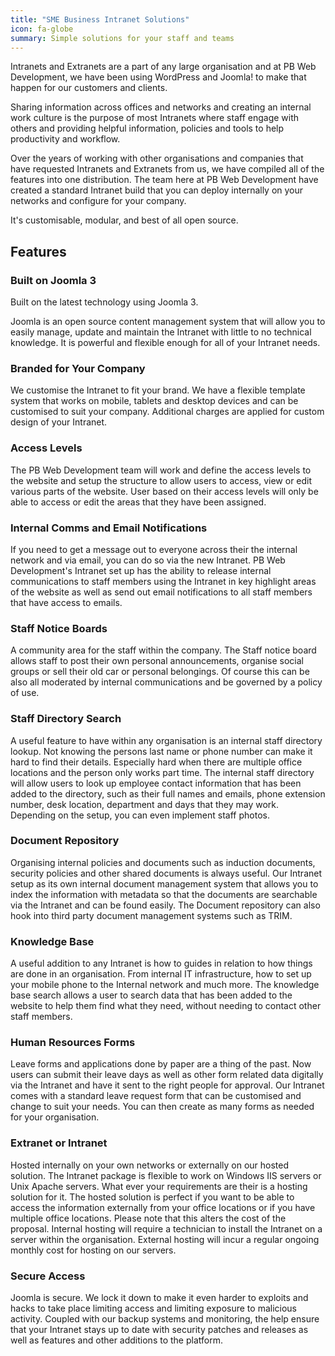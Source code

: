 ```yaml
---
title: "SME Business Intranet Solutions"
icon: fa-globe
summary: Simple solutions for your staff and teams
---
```

Intranets and Extranets are a part of any large organisation and at PB Web Development, we have been using WordPress and Joomla! to make that happen for our customers and clients.

Sharing information across offices and networks and creating an internal work culture is the purpose of most Intranets where staff engage with others and providing helpful information, policies and tools to help productivity and workflow.

Over the years of working with other organisations and companies that have requested Intranets and Extranets from us, we have compiled all of the features into one distribution. The team here at PB Web Development have created a standard Intranet build that you can deploy internally on your networks and configure for your company.

It's customisable, modular, and best of all open source.

## Features
### Built on Joomla 3
Built on the latest technology using Joomla 3.

Joomla is an open source content management system that will allow you to easily manage, update and maintain the Intranet with little to no technical knowledge. It is powerful and flexible enough for all of your Intranet needs.

### Branded for Your Company
We customise the Intranet to fit your brand. We have a flexible template system that works on mobile, tablets and desktop devices and can be customised to suit your company. Additional charges are applied for custom design of your Intranet.

### Access Levels
The PB Web Development team will work and define the access levels to the website and setup the structure to allow users to access, view or edit various parts of the website. User based on their access levels will only be able to access or edit the areas that they have been assigned.

### Internal Comms and Email Notifications
If you need to get a message out to everyone across their the internal network and via email, you can do so via the new Intranet. PB Web Development's Intranet set up has the ability to release internal communications to staff members using the Intranet in key highlight areas of the website as well as send out email notifications to all staff members that have access to emails.

### Staff Notice Boards
A community area for the staff within the company. The Staff notice board allows staff to post their own personal announcements, organise social groups or sell their old car or personal belongings. Of course this can be also all moderated by internal communications and be governed by a policy of use.

### Staff Directory Search
A useful feature to have within any organisation is an internal staff directory lookup. Not knowing the persons last name or phone number can make it hard to find their details. Especially hard when there are multiple office locations and the person only works part time. The internal staff directory will allow users to look up employee contact information that has been added to the directory, such as their full names and emails, phone extension number, desk location, department and days that they may work. Depending on the setup, you can even implement staff photos.

### Document Repository
Organising internal policies and documents such as induction documents, security policies and other shared documents is always useful. Our Intranet setup as its own internal document management system that allows you to index the information with metadata so that the documents are searchable via the Intranet and can be found easily. The Document repository can also hook into third party document management systems such as TRIM.

### Knowledge Base
A useful addition to any Intranet is how to guides in relation to how things are done in an organisation. From internal IT infrastructure, how to set up your mobile phone to the Internal network and much more. The knowledge base search allows a user to search data that has been added to the website to help them find what they need, without needing to contact other staff members.

### Human Resources Forms
Leave forms and applications done by paper are a thing of the past. Now users can submit their leave days as well as other form related data digitally via the Intranet and have it sent to the right people for approval. Our Intranet comes with a standard leave request form that can be customised and change to suit your needs. You can then create as many forms as needed for your organisation.

### Extranet or Intranet
Hosted internally on your own networks or externally on our hosted solution. The Intranet package is flexible to work on Windows IIS servers or Unix Apache servers. What ever your requirements are their is a hosting solution for it. The hosted solution is perfect if you want to be able to access the information externally from your office locations or if you have multiple office locations. Please note that this alters the cost of the proposal. Internal hosting will require a technician to install the Intranet on a server within the organisation. External hosting will incur a regular ongoing monthly cost for hosting on our servers.

### Secure Access
Joomla is secure. We lock it down to make it even harder to exploits and hacks to take place limiting access and limiting exposure to malicious activity. Coupled with our backup systems and monitoring, the help ensure that your Intranet stays up to date with security patches and releases as well as features and other additions to the platform.
